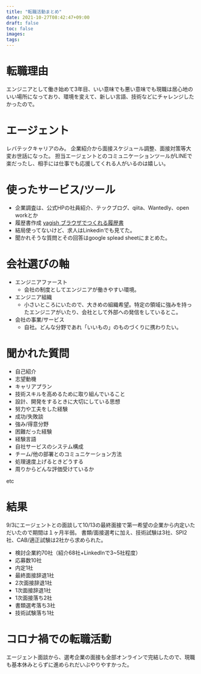 ```yaml
---
title: "転職活動まとめ"
date: 2021-10-27T08:42:47+09:00
draft: false
toc: false
images:
tags:
---
```


# 転職理由

エンジニアとして働き始めて3年目、いい意味でも悪い意味でも現職は居心地のいい場所になっており、環境を変えて、新しい言語、技術などにチャレンジしたかったので。

# エージェント

レバテックキャリアのみ。
企業紹介から面接スケジュール調整、面接対策等大変お世話になった。
担当エージェントとのコミュニケーションツールがLINEで楽だったし、相手には仕事でも応援してくれる人がいるのは嬉しい。


# 使ったサービス/ツール

- 企業調査は、公式HPの社員紹介、テックブログ、qiita、Wantedly、open workとか
- 履歴書作成 [yagish ブラウザでつくれる履歴書](https://rirekisho.yagish.jp/)
- 結局使ってないけど、求人はLinkedinでも見てた。
- 聞かれそうな質問とその回答はgoogle splead sheetにまとめた。

# 会社選びの軸

- エンジニアファースト
    - 会社の制度としてエンジニアが働きやすい環境。
- エンジニア組織
    - 小さいところにいたので、大きめの組織希望。特定の領域に強みを持ったエンジニアがいたり、会社として外部への発信をしているとこ。
- 会社の事業/サービス
    - 自社。どんな分野であれ「いいもの」のものづくりに携わりたい。

# 聞かれた質問

- 自己紹介
- 志望動機
- キャリアプラン
- 技術スキルを高めるために取り組んでいること
- 設計、開発をするときに大切にしている思想
- 努力や工夫をした経験
- 成功/失敗談
- 強み/得意分野
- 困難だった経験
- 経験言語
- 自社サービスのシステム構成
- チーム/他の部署とのコミュニケーション方法
- 処理速度上げるときどうする
- 周りからどんな評価受けているか

etc

# 結果

9/3にエージェントとの面談して10/13の最終面接で第一希望の企業から内定いただいたので期間は１ヶ月半弱。
書類/面接選考に加え、技術試験は3社、SPI2社、CAB/適正試験は2社から求められた。

- 検討企業約70社（紹介68社+LinkedInで3~5社程度）
- 応募数10社
- 内定1社
- 最終面接辞退1社
- 2次面接辞退1社
- 1次面接辞退1社
- 1次面接落ち2社
- 書類選考落ち3社
- 技術試験落ち1社

# コロナ禍での転職活動

エージェント面談から、選考企業の面接も全部オンラインで完結したので、現職も基本休みとらずに進められだいぶやりやすかった。
